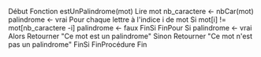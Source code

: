 Début
	Fonction estUnPalindrome(mot)
		Lire mot
		nb_caractere <- nbCar(mot)
		palindrome <- vrai
		Pour chaque lettre à l'indice i de mot
			Si  mot[i] != mot[nb_caractere -i]
				palindrome <- faux
			FinSi
		FinPour
		Si palindrome <- vrai Alors
			Retourner "Ce mot est un palindrome"
		Sinon
			Retourner "Ce mot n'est pas un palindrome"
		FinSi
	FinProcédure
Fin